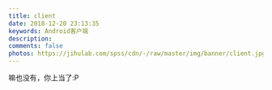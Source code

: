 ```yaml
---
title: client
date: 2018-12-20 23:13:35
keywords: Android客户端
description: 
comments: false
photos: https://jihulab.com/spss/cdn/-/raw/master/img/banner/client.jpg
---
```



嘛也没有，你上当了:P
